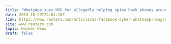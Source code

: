 ```yaml
---
title: "WhatsApp sues NSO for allegedly helping spies hack phones around the world"
date: 2019-10-29T22:01:16Z
link: https://www.reuters.com/article/us-facebook-cyber-whatsapp-nsogroup/whatsapp-sues-israels-nso-for-allegedly-helping-spies-hack-phones-around-the-world-idUSKBN1X82BE?utm_medium=RSS&utm_source=hune
site: www.reuters.com
topic: Hacker News
draft: false
---
```

